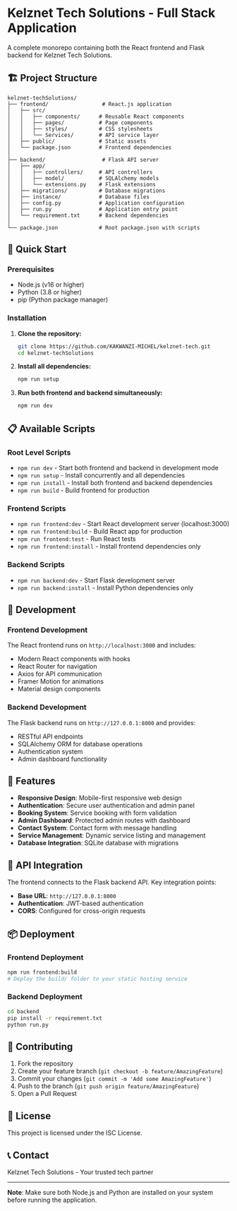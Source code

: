 # Kelznet Tech Solutions - Full Stack Application

A complete monorepo containing both the React frontend and Flask backend for Kelznet Tech Solutions.

## 🏗️ Project Structure

```
kelznet-techSolutions/
├── frontend/                 # React.js application
│   ├── src/
│   │   ├── components/      # Reusable React components
│   │   ├── pages/           # Page components
│   │   ├── styles/          # CSS stylesheets
│   │   └── Services/        # API service layer
│   ├── public/              # Static assets
│   └── package.json         # Frontend dependencies
│
├── backend/                  # Flask API server
│   ├── app/
│   │   ├── controllers/     # API controllers
│   │   ├── model/           # SQLAlchemy models
│   │   └── extensions.py    # Flask extensions
│   ├── migrations/          # Database migrations
│   ├── instance/            # Database files
│   ├── config.py            # Application configuration
│   ├── run.py               # Application entry point
│   └── requirement.txt      # Backend dependencies
│
└── package.json             # Root package.json with scripts
```

## 🚀 Quick Start

### Prerequisites
- Node.js (v16 or higher)
- Python (3.8 or higher)
- pip (Python package manager)

### Installation

1. **Clone the repository:**
   ```bash
   git clone https://github.com/KAKWANZI-MICHEL/kelznet-tech.git
   cd kelznet-techSolutions
   ```

2. **Install all dependencies:**
   ```bash
   npm run setup
   ```

3. **Run both frontend and backend simultaneously:**
   ```bash
   npm run dev
   ```

## 📋 Available Scripts

### Root Level Scripts

- `npm run dev` - Start both frontend and backend in development mode
- `npm run setup` - Install concurrently and all dependencies
- `npm run install` - Install both frontend and backend dependencies
- `npm run build` - Build frontend for production

### Frontend Scripts

- `npm run frontend:dev` - Start React development server (localhost:3000)
- `npm run frontend:build` - Build React app for production
- `npm run frontend:test` - Run React tests
- `npm run frontend:install` - Install frontend dependencies only

### Backend Scripts

- `npm run backend:dev` - Start Flask development server
- `npm run backend:install` - Install Python dependencies only

## 🔧 Development

### Frontend Development
The React frontend runs on `http://localhost:3000` and includes:
- Modern React components with hooks
- React Router for navigation
- Axios for API communication
- Framer Motion for animations
- Material design components

### Backend Development
The Flask backend runs on `http://127.0.0.1:8000` and provides:
- RESTful API endpoints
- SQLAlchemy ORM for database operations
- Authentication system
- Admin dashboard functionality

## 🌟 Features

- **Responsive Design**: Mobile-first responsive web design
- **Authentication**: Secure user authentication and admin panel
- **Booking System**: Service booking with form validation
- **Admin Dashboard**: Protected admin routes with dashboard
- **Contact System**: Contact form with message handling
- **Service Management**: Dynamic service listing and management
- **Database Integration**: SQLite database with migrations

## 🔗 API Integration

The frontend connects to the Flask backend API. Key integration points:

- **Base URL**: `http://127.0.0.1:8000`
- **Authentication**: JWT-based authentication
- **CORS**: Configured for cross-origin requests

## 📦 Deployment

### Frontend Deployment
```bash
npm run frontend:build
# Deploy the build/ folder to your static hosting service
```

### Backend Deployment
```bash
cd backend
pip install -r requirement.txt
python run.py
```

## 🤝 Contributing

1. Fork the repository
2. Create your feature branch (`git checkout -b feature/AmazingFeature`)
3. Commit your changes (`git commit -m 'Add some AmazingFeature'`)
4. Push to the branch (`git push origin feature/AmazingFeature`)
5. Open a Pull Request

## 📝 License

This project is licensed under the ISC License.

## 📞 Contact

Kelznet Tech Solutions - Your trusted tech partner

---

**Note**: Make sure both Node.js and Python are installed on your system before running the application.
